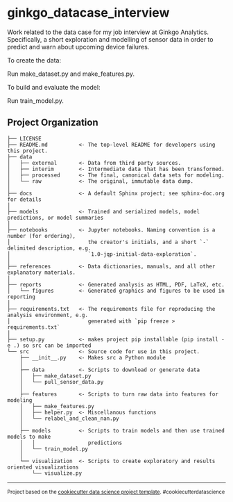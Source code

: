 ginkgo_datacase_interview
==============================

Work related to the data case for my job interview at Ginkgo Analytics.
Specifically, a short exploration and modelling of sensor data in order to predict and warn about upcoming device failures.

To create the data:

Run make_dataset.py and make_features.py.

To build and evaluate the model:

Run train_model.py.

Project Organization
------------

    ├── LICENSE
    ├── README.md          <- The top-level README for developers using this project.
    ├── data
    │   ├── external       <- Data from third party sources.
    │   ├── interim        <- Intermediate data that has been transformed.
    │   ├── processed      <- The final, canonical data sets for modeling.
    │   └── raw            <- The original, immutable data dump.
    │
    ├── docs               <- A default Sphinx project; see sphinx-doc.org for details
    │
    ├── models             <- Trained and serialized models, model predictions, or model summaries
    │
    ├── notebooks          <- Jupyter notebooks. Naming convention is a number (for ordering),
    │                         the creator's initials, and a short `-` delimited description, e.g.
    │                         `1.0-jqp-initial-data-exploration`.
    │
    ├── references         <- Data dictionaries, manuals, and all other explanatory materials.
    │
    ├── reports            <- Generated analysis as HTML, PDF, LaTeX, etc.
    │   └── figures        <- Generated graphics and figures to be used in reporting
    │
    ├── requirements.txt   <- The requirements file for reproducing the analysis environment, e.g.
    │                         generated with `pip freeze > requirements.txt`
    │
    ├── setup.py           <- makes project pip installable (pip install -e .) so src can be imported
    └── src                <- Source code for use in this project.
        ├── __init__.py    <- Makes src a Python module
        │
        ├── data           <- Scripts to download or generate data
        │   ├── make_dataset.py
        │   └── pull_sensor_data.py
        │
        ├── features       <- Scripts to turn raw data into features for modeling
        │   ├── make_features.py
        │   ├── helper.py  <- Miscellanous functions
        │   └── relabel_and_clean_nan.py 
        │
        ├── models         <- Scripts to train models and then use trained models to make
        │   │                 predictions
        │   └── train_model.py
        │
        └── visualization  <- Scripts to create exploratory and results oriented visualizations
            └── visualize.py
  


--------

<p><small>Project based on the <a target="_blank" href="https://drivendata.github.io/cookiecutter-data-science/">cookiecutter data science project template</a>. #cookiecutterdatascience</small></p>
